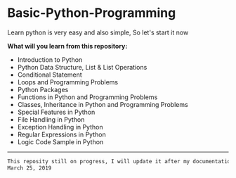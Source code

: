# Basic-Python-Programming
Learn python is very easy and also simple, So let's start it now

**What will you learn from this repository:**
- Introduction to Python
- Python Data Structure, List & List Operations
- Conditional Statement
- Loops and Programming Problems
- Python Packages
- Functions in Python and Programming Problems
- Classes, Inheritance in Python and Programming Problems
- Special Features in Python
- File Handling in Python
- Exception Handling in Python
- Regular Expressions in Python
- Logic Code Sample in Python

---

```bash
This reposity still on progress, I will update it after my documentation already done
March 25, 2019
```
